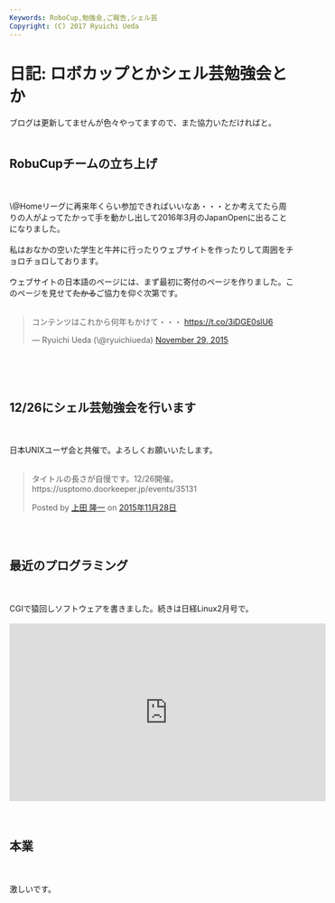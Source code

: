 ```yaml
---
Keywords: RoboCup,勉強会,ご報告,シェル芸
Copyright: (C) 2017 Ryuichi Ueda
---
```


# 日記: ロボカップとかシェル芸勉強会とか
ブログは更新してませんが色々やってますので、また協力いただければと。<br />
<br />
<h2>RobuCupチームの立ち上げ</h2><br />
<br />
\@Homeリーグに再来年くらい参加できればいいなあ・・・とか考えてたら周りの人がよってたかって手を動かし出して2016年3月のJapanOpenに出ることになりました。<br />
<br />
私はおなかの空いた学生と牛丼に行ったりウェブサイトを作ったりして周囲をチョロチョロしております。<br />
<br />
ウェブサイトの日本語のページには、まず最初に寄付のページを作りました。このページを見せて<del>たかる</del>ご協力を仰ぐ次第です。<br />
<br />
<blockquote class="twitter-tweet" data-partner="tweetdeck"><p lang="ja" dir="ltr">コンテンツはこれから何年もかけて・・・&#10;&#10;<a href="https://t.co/3iDGE0slU6">https://t.co/3iDGE0slU6</a></p>&mdash; Ryuichi Ueda (\@ryuichiueda) <a href="https://twitter.com/ryuichiueda/status/670805154996682755">November 29, 2015</a></blockquote><br />
<script async src="//platform.twitter.com/widgets.js" charset="utf-8"></script><br />
<br />
<h2>12/26にシェル芸勉強会を行います</h2><br />
<br />
日本UNIXユーザ会と共催で。よろしくお願いいたします。<br />
<br />
<div id="fb-root"></div><script>(function(d, s, id) { var js, fjs = d.getElementsByTagName(s)[0]; if (d.getElementById(id)) return; js = d.createElement(s); js.id = id; js.src = "//connect.facebook.net/ja_JP/sdk.js#xfbml=1&version=v2.3"; fjs.parentNode.insertBefore(js, fjs);}(document, 'script', 'facebook-jssdk'));</script><div class="fb-post" data-href="https://www.facebook.com/permalink.php?story_fbid=910077392422385&amp;id=675930229170437" data-width="500"><div class="fb-xfbml-parse-ignore"><blockquote cite="https://www.facebook.com/permalink.php?story_fbid=910077392422385&amp;id=675930229170437"><p>&#x30bf;&#x30a4;&#x30c8;&#x30eb;&#x306e;&#x9577;&#x3055;&#x304c;&#x81ea;&#x6162;&#x3067;&#x3059;&#x3002;12/26&#x958b;&#x50ac;&#x3002;https://usptomo.doorkeeper.jp/events/35131</p>Posted by <a href="https://www.facebook.com/&#x4e0a;&#x7530;-&#x9686;&#x4e00;-675930229170437/">上田 隆一</a> on&nbsp;<a href="https://www.facebook.com/permalink.php?story_fbid=910077392422385&amp;id=675930229170437">2015年11月28日</a></blockquote></div></div><br />
<br />
<h2>最近のプログラミング</h2><br />
<br />
CGIで猿回しソフトウェアを書きました。続きは日経Linux2月号で。<br />
<br />
<iframe width="560" height="315" src="https://www.youtube.com/embed/YKaCVhc8O6Y" frameborder="0" allowfullscreen></iframe><br />
<br />
<br />
<h2>本業</h2><br />
<br />
激しいです。
